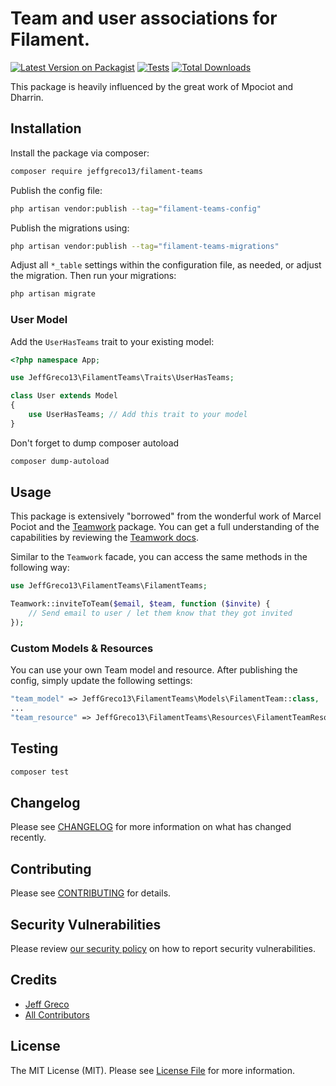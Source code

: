 # Team and user associations for Filament.

[![Latest Version on Packagist](https://img.shields.io/packagist/v/jeffgreco13/filament-teams.svg?style=flat-square)](https://packagist.org/packages/jeffgreco13/filament-teams)
[![Tests](https://github.com/jeffgreco13/filament-teams/actions/workflows/run-tests.yml/badge.svg?branch=main)](https://github.com/jeffgreco13/filament-teams/actions/workflows/run-tests.yml)
[![Total Downloads](https://img.shields.io/packagist/dt/jeffgreco13/filament-teams.svg?style=flat-square)](https://packagist.org/packages/jeffgreco13/filament-teams)

This package is heavily influenced by the great work of Mpociot and Dharrin.

## Installation

Install the package via composer:

```bash
composer require jeffgreco13/filament-teams
```

Publish the config file:

```bash
php artisan vendor:publish --tag="filament-teams-config"
```

Publish the migrations using:

```bash
php artisan vendor:publish --tag="filament-teams-migrations"
```

Adjust all `*_table` settings within the configuration file, as needed, or adjust the migration. Then run your migrations:

```bash
php artisan migrate
```

### User Model

Add the `UserHasTeams` trait to your existing model:

```php
<?php namespace App;

use JeffGreco13\FilamentTeams\Traits\UserHasTeams;

class User extends Model
{
    use UserHasTeams; // Add this trait to your model
}
```

Don't forget to dump composer autoload

```bash
composer dump-autoload
```

## Usage

This package is extensively "borrowed" from the wonderful work of Marcel Pociot and the [Teamwork](https://github.com/mpociot/teamwork) package. You can get a full understanding of the capabilities by reviewing the [Teamwork docs](https://github.com/mpociot/teamwork#readme).

Similar to the `Teamwork` facade, you can access the same methods in the following way:

```php
use JeffGreco13\FilamentTeams\FilamentTeams;

Teamwork::inviteToTeam($email, $team, function ($invite) {
    // Send email to user / let them know that they got invited
});
```

### Custom Models & Resources

You can use your own Team model and resource. After publishing the config, simply update the following settings:

```php
"team_model" => JeffGreco13\FilamentTeams\Models\FilamentTeam::class,
...
"team_resource" => JeffGreco13\FilamentTeams\Resources\FilamentTeamResource::class,
```

## Testing

```bash
composer test
```

## Changelog

Please see [CHANGELOG](CHANGELOG.md) for more information on what has changed recently.

## Contributing

Please see [CONTRIBUTING](.github/CONTRIBUTING.md) for details.

## Security Vulnerabilities

Please review [our security policy](../../security/policy) on how to report security vulnerabilities.

## Credits

-   [Jeff Greco](https://github.com/jeffgreco13)
-   [All Contributors](../../contributors)

## License

The MIT License (MIT). Please see [License File](LICENSE.md) for more information.
